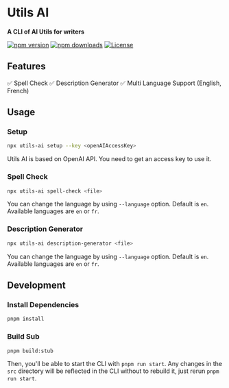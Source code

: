 # Utils AI

**A CLI of AI Utils for writers**

[![npm version][npm-version-src]][npm-version-href]
[![npm downloads][npm-downloads-src]][npm-downloads-href]
[![License][license-src]][license-href]

## Features

✅ Spell Check
✅ Description Generator
✅ Multi Language Support (English, French)

## Usage

### Setup

```bash
npx utils-ai setup --key <openAIAccessKey>
```

Utils AI is based on OpenAI API. You need to get an access key to use it.

### Spell Check

```bash
npx utils-ai spell-check <file>
```

You can change the language by using `--language` option. Default is `en`. Available languages are `en` or `fr`.

### Description Generator

```bash
npx utils-ai description-generator <file>
```

You can change the language by using `--language` option. Default is `en`. Available languages are `en` or `fr`.

## Development

### Install Dependencies

```bash
pnpm install
```

### Build Sub

```bash
pnpm build:stub
```

Then, you'll be able to start the CLI with `pnpm run start`. Any changes in the `src` directory will be reflected in the CLI without to rebuild it, just rerun `pnpm run start`.

<!-- Badges -->

[npm-version-src]: https://img.shields.io/npm/v/utils-ai/latest.svg?style=flat&colorA=18181B&colorB=38bdf8
[npm-version-href]: https://npmjs.com/package/utils-ai

[npm-downloads-src]: https://img.shields.io/npm/dm/utils-ai.svg?style=flat&colorA=18181B&colorB=38bdf8
[npm-downloads-href]: https://npmjs.com/package/utils-ai

[license-src]: https://img.shields.io/npm/l/utils-ai.svg?style=flat&colorA=18181B&colorB=38bdf8
[license-href]: https://npmjs.com/package/utils-ai
